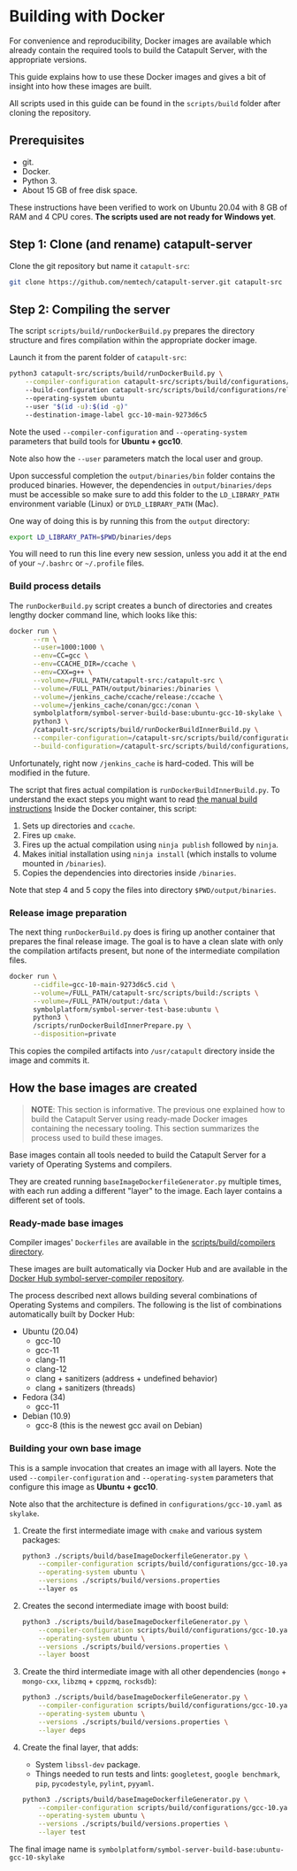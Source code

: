 # Building with Docker

For convenience and reproducibility, Docker images are available which already contain the required tools to build the Catapult Server, with the appropriate versions.

This guide explains how to use these Docker images and gives a bit of insight into how these images are built.

All scripts used in this guide can be found in the ``scripts/build`` folder after cloning the repository.

## Prerequisites

- git.
- Docker.
- Python 3.
- About 15 GB of free disk space.

These instructions have been verified to work on Ubuntu 20.04 with 8 GB of RAM and 4 CPU cores. **The scripts used are not ready for Windows yet**.

## Step 1: Clone (and rename) catapult-server

Clone the git repository but name it ``catapult-src``:

```sh
git clone https://github.com/nemtech/catapult-server.git catapult-src
```

## Step 2: Compiling the server

The script ``scripts/build/runDockerBuild.py`` prepares the directory structure and fires compilation within the appropriate docker image.

Launch it from the parent folder of ``catapult-src``:

```bash
python3 catapult-src/scripts/build/runDockerBuild.py \
    --compiler-configuration catapult-src/scripts/build/configurations/gcc-10.yaml
    --build-configuration catapult-src/scripts/build/configurations/release-private.yaml
    --operating-system ubuntu
    --user "$(id -u):$(id -g)"
    --destination-image-label gcc-10-main-9273d6c5
```

Note the used ``--compiler-configuration`` and ``--operating-system`` parameters that build tools for **Ubuntu + gcc10**.

Note also how the ``--user`` parameters match the local user and group.

Upon successful completion the ``output/binaries/bin`` folder contains the produced binaries. However, the dependencies in ``output/binaries/deps`` must be accessible so make sure to add this folder to the ``LD_LIBRARY_PATH`` environment variable (Linux) or ``DYLD_LIBRARY_PATH`` (Mac).

  One way of doing this is by running this from the ``output`` directory:

  ```sh
  export LD_LIBRARY_PATH=$PWD/binaries/deps
  ```

  You will need to run this line every new session, unless you add it at the end of your ``~/.bashrc`` or ``~/.profile`` files.

### Build process details

The `runDockerBuild.py` script creates a bunch of directories and creates lengthy docker command line, which looks like this:

```bash
docker run \
      --rm \
      --user=1000:1000 \
      --env=CC=gcc \
      --env=CCACHE_DIR=/ccache \
      --env=CXX=g++ \
      --volume=/FULL_PATH/catapult-src:/catapult-src \
      --volume=/FULL_PATH/output/binaries:/binaries \
      --volume=/jenkins_cache/ccache/release:/ccache \
      --volume=/jenkins_cache/conan/gcc:/conan \
      symbolplatform/symbol-server-build-base:ubuntu-gcc-10-skylake \
      python3 \
      /catapult-src/scripts/build/runDockerBuildInnerBuild.py \
      --compiler-configuration=/catapult-src/scripts/build/configurations/gcc-10.yaml \
      --build-configuration=/catapult-src/scripts/build/configurations/release-private.yaml
```

Unfortunately, right now `/jenkins_cache` is hard-coded. This will be modified in the future.

The script that fires actual compilation is `runDockerBuildInnerBuild.py`. To understand the exact steps you might want to read [the manual build instructions](BUILD-manual.md) Inside the Docker container, this script:

1. Sets up directories and ``ccache``.
2. Fires up ``cmake``.
3. Fires up the actual compilation using ``ninja publish`` followed by ``ninja``.
4. Makes initial installation using ``ninja install`` (which installs to volume mounted in ``/binaries``).
5. Copies the dependencies into directories inside ``/binaries``.

Note that step 4 and 5 copy the files into directory ``$PWD/output/binaries``.

### Release image preparation

The next thing ``runDockerBuild.py`` does is firing up another container that prepares the final release image. The goal is to have a clean slate with only the compilation artifacts present, but none of the intermediate compilation files.

```bash
docker run \
      --cidfile=gcc-10-main-9273d6c5.cid \
      --volume=/FULL_PATH/catapult-src/scripts/build:/scripts \
      --volume=/FULL_PATH/output:/data \
      symbolplatform/symbol-server-test-base:ubuntu \
      python3 \
      /scripts/runDockerBuildInnerPrepare.py \
      --disposition=private
```

This copies the compiled artifacts into ``/usr/catapult`` directory inside the image and commits it.

## How the base images are created

> **NOTE**:
> This section is informative. The previous one explained how to build the Catapult Server using ready-made Docker images containing the necessary tooling. This section summarizes the process used to build these images.

Base images contain all tools needed to build the Catapult Server for a variety of Operating Systems and compilers.

They are created running ``baseImageDockerfileGenerator.py`` multiple times, with each run adding a different "layer" to the image. Each layer contains a different set of tools.

### Ready-made base images

Compiler images' ``Dockerfiles`` are available in the [scripts/build/compilers directory](https://github.com/nemtech/catapult-server/tree/main/scripts/build/compilers).

These images are built automatically via Docker Hub and are available in the [Docker Hub symbol-server-compiler repository](https://hub.docker.com/repository/docker/symbolplatform/symbol-server-compiler).

The process described next allows building several combinations of Operating Systems and compilers. The following is the list of combinations automatically built by Docker Hub:

- Ubuntu (20.04)
  - gcc-10
  - gcc-11
  - clang-11
  - clang-12
  - clang + sanitizers (address + undefined behavior)
  - clang + sanitizers (threads)
- Fedora (34)
  - gcc-11
- Debian (10.9)
  - gcc-8 (this is the newest gcc avail on Debian)

### Building your own base image

This is a sample invocation that creates an image with all layers. Note the used ``--compiler-configuration`` and ``--operating-system`` parameters that configure this image as **Ubuntu + gcc10**.

Note also that the architecture is defined in ``configurations/gcc-10.yaml`` as ``skylake``.

1. Create the first intermediate image with ``cmake`` and various system packages:

   ```bash
   python3 ./scripts/build/baseImageDockerfileGenerator.py \
       --compiler-configuration scripts/build/configurations/gcc-10.yaml \
       --operating-system ubuntu \
       --versions ./scripts/build/versions.properties
       --layer os
   ```

2. Creates the second intermediate image with boost build:

   ```bash
   python3 ./scripts/build/baseImageDockerfileGenerator.py \
       --compiler-configuration scripts/build/configurations/gcc-10.yaml \
       --operating-system ubuntu \
       --versions ./scripts/build/versions.properties \
       --layer boost
   ```

3. Create the third intermediate image with all other dependencies (``mongo`` + ``mongo-cxx``, ``libzmq`` + ``cppzmq``, ``rocksdb``):

   ```bash
   python3 ./scripts/build/baseImageDockerfileGenerator.py \
       --compiler-configuration scripts/build/configurations/gcc-10.yaml \
       --operating-system ubuntu \
       --versions ./scripts/build/versions.properties \
       --layer deps
   ```

4. Create the final layer, that adds:
   - System ``libssl-dev`` package.
   - Things needed to run tests and lints: ``googletest``, ``google benchmark``, ``pip``, ``pycodestyle``, ``pylint``, ``pyyaml``.

   ```bash
   python3 ./scripts/build/baseImageDockerfileGenerator.py \
       --compiler-configuration scripts/build/configurations/gcc-10.yaml \
       --operating-system ubuntu \
       --versions ./scripts/build/versions.properties \
       --layer test
   ```

The final image name is `symbolplatform/symbol-server-build-base:ubuntu-gcc-10-skylake`

